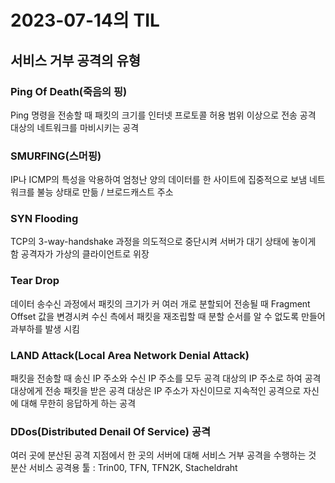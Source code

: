 # 2023-07-14의 TIL

## 서비스 거부 공격의 유형

### Ping Of Death(죽음의 핑)

Ping 명령을 전송할 때 패킷의 크기를 인터넷 프로토콜 허용 범위 이상으로 전송
공격 대상의 네트워크를 마비시키는 공격

### SMURFING(스머핑)

IP나 ICMP의 특성을 악용하여 엄청난 양의 데이터를 한 사이트에 집중적으로 보냄
네트워크를 불능 상태로 만듦 / 브로드캐스트 주소

### SYN Flooding

TCP의 3-way-handshake 과정을 의도적으로 중단시켜 서버가 대기 상태에 놓이게 함
공격자가 가상의 클라이언트로 위장

### Tear Drop

데이터 송수신 과정에서 패킷의 크기가 커 여러 개로 분할되어 전송될 때 Fragment Offset 값을 변경시켜 수신 측에서 패킷을 재조립할 때 분할 순서를 알 수 없도록 만들어 과부하를 발생 시킴

### LAND Attack(Local Area Network Denial Attack)

패킷을 전송할 때 송신 IP 주소와 수신 IP 주소를 모두 공격 대상의 IP 주소로 하여 공격 대상에게 전송
패킷을 받은 공격 대상은 IP 주소가 자신이므로 지속적인 공격으로 자신에 대해 무한히 응답하게 하는 공격

### DDos(Distributed Denail Of Service) 공격

여러 곳에 분산된 공격 지점에서 한 곳의 서버에 대해 서비스 거부 공격을 수행하는 것
분산 서비스 공격용 툴 : Trin00, TFN, TFN2K, Stacheldraht

